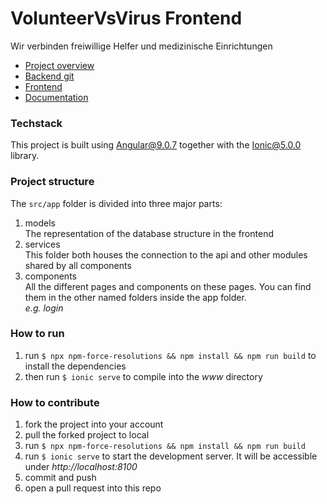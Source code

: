 # VolunteerVsVirus Frontend

Wir verbinden freiwillige Helfer und medizinische Einrichtungen
* [Project overview](https://devpost.com/software/1_024_a_krankenhauser-if-schleife)
* [Backend git](https://github.com/simonkell/vvv-backend)
* [Frontend](https://app.volunteervsvirus.de)
* [Documentation](https://doc.volunteervsvirus.de/)

### Techstack
This project is built using Angular@9.0.7 together with the Ionic@5.0.0 library.

### Project structure
The `src/app` folder is divided into three major parts:
1. models  
The representation of the database structure in the frontend
1. services  
This folder both houses the connection to the api and other modules shared by all components
3. components  
All the different pages and components on these pages. You can find them in the other named folders inside the app folder.  
*e.g. login*

### How to run
1. run `$ npx npm-force-resolutions && npm install && npm run build` to install the dependencies
1. then run `$ ionic serve` to compile into the *www* directory

### How to contribute
1. fork the project into your account
1. pull the forked project to local
1. run `$ npx npm-force-resolutions && npm install && npm run build`
1. run `$ ionic serve` to start the development server. It will be accessible under *http://localhost:8100*
1. commit and push
1. open a pull request into this repo
